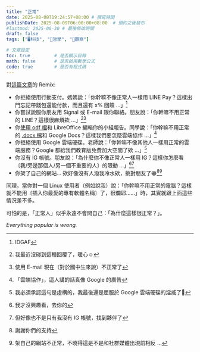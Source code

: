 ```yaml
---
title: "正常"
date: 2025-08-08T19:24:57+08:00 # 撰寫時間
publishDate: 2025-08-09T06:00:00+08:00  # 預約之後發布
#lastmod: 2025-06-30 # 最後修改時間
draft: false
tags: ["🖥️科技", "💭哲學", "🤔觀察"]

# 文章設定
toc: true         # 是否顯示目錄
math: false       # 是否啟用數學公式
code: true        # 是否有程式碼
---
```


對[這篇文章](https://wiwi.blog/blog/normal-computer)的 Remix:

* 你拒絕使用行動支付。媽媽說：「你幹嘛不像正常人一樣用 LINE Pay？這樣出門忘記帶錢包還能付款，而且還有 x% 回饋 ...」[^4]
* 你嘗試說服你朋友用 Signal 或 E-mail 跟你聯絡。朋友說：「你幹嘛不用正常的 LINE？這樣很麻煩欸 ...」[^1][^8]
* 你[使用 odf 檔](https://tux24.xyz/articles/why-should-you-use-open-format/)和 LibreOffice 編輯你的小組報告。同學說：「你幹嘛不用正常的 [.docx 檔](https://frdm.cyut.edu.tw/~ckhung/a/c_91.php)和 Google Docs？這樣我們要怎麼雲端協作 ...」[^2]
* 你拒絕使用 Google 雲端硬碟。老師說：「你幹嘛不像其他人一樣用正常的雲端服務？Google 都給我們教育版免費加大空間了欸 ...」[^3]
* 你沒有 IG 帳號。朋友說：「為什麼你不像正常人一樣用 IG？這樣你怎麼看 〔我/旁邊那個人/另一個不重要的人〕的限動 ...」[^5][^6]
* 你架了自己的網站... 欸好像沒有人潑我冷水欸，挑對朋友了😁[^7][^9]

同理，當你對一個 Linux 使用者（例如說我）說：「你幹嘛不用正常的電腦？這樣就不能用〔插入你最愛的專有軟體名稱〕了，很爛耶……」時，其實就跟上面這些情況差不多。

可怕的是，「正常人」似乎永遠不會問自己：「為什麼這樣很正常？」。

_Everything popular is wrong._

[^1]: 我最近沒碰到這種回覆了，暖心☺️
[^2]: 「雲端協作」，這人講的話真像 Google 的廣告
[^3]: 我必須承認這句是虛構的，我最後還是屈服於 Google 雲端硬碟的淫威了🥲
[^4]: IDGAF
[^5]: 我才沒興趣看，去你的
[^6]: 但好像也不是只有我沒有 IG 帳號，找到夥伴了
[^7]: 謝謝你們的支持
[^8]: 使用 E-mail 現在（對於國中生來說）不正常了
[^9]: 架自己的網站不正常，不曉得這是不是和社群媒體出現前相反 ...
